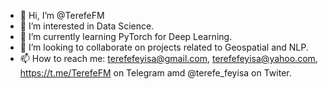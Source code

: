 - 👋 Hi, I’m @TerefeFM
- 👀 I’m interested in Data Science.
- 🌱 I’m currently learning PyTorch for Deep Learning.
- 💞️ I’m looking to collaborate on projects related to Geospatial and NLP.
- 📫 How to reach me: terefefeyisa@gmail.com, terefefeyisa@yahoo.com, https://t.me/TerefeFM on Telegram amd @terefe_feyisa on Twiter.

<!---
TerefeFM/TerefeFM is a ✨ special ✨ repository because its `README.md` (this file) appears on your GitHub profile.
You can click the Preview link to take a look at your changes.
--->
